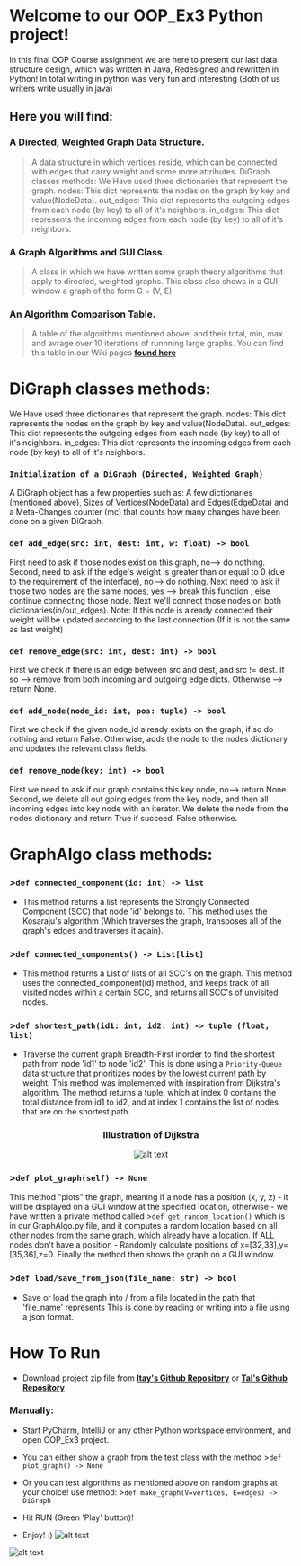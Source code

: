 # Welcome to our OOP_Ex3 Python project!
In this final OOP Course assignment we are here to present our last data structure design, which was written in Java,
Redesigned and rewritten in Python!
In total writing in python was very fun and interesting (Both of us writers write usually in java)


## Here you will find: 

### A Directed, Weighted Graph Data Structure. 
> A data structure in which vertices reside, which can be connected with edges that carry weight and some more attributes.
DiGraph classes methods:
We Have used three dictionaries that represent the graph. nodes: This dict represents the nodes on the graph by key and value(NodeData). out_edges: This dict represents the outgoing edges from each node (by key) to all of it's neighbors. in_edges: This dict represents the incoming edges from each node (by key) to all of it's neighbors.

### A Graph Algorithms and GUI Class.
> A class in which we have written some graph theory algorithms that apply to directed, weighted graphs.
This class also shows in a GUI window a graph of the form G = (V, E)

### An Algorithm Comparison Table.
> A table of the algorithms mentioned above, and their total, min, max and avrage over 10 iterations of runnning large graphs.
You can find this table in our Wiki pages [**found here**](https://github.com/TalSchreiber95/OOP_Ex3/wiki/Comparisons-with-other-environments-and-libs)


# DiGraph classes methods:

We Have used three dictionaries that represent the graph. nodes: This dict represents the nodes on the graph by key and value(NodeData). out_edges: This dict represents the outgoing edges from each node (by key) to all of it's neighbors. in_edges: This dict represents the incoming edges from each node (by key) to all of it's neighbors.

### `Initialization of a DiGraph (Directed, Weighted Graph)`

A DiGraph object has a few properties such as: A few dictionaries (mentioned above), Sizes of Vertices(NodeData) and Edges(EdgeData) and 
a Meta-Changes counter (mc) that counts how many changes have been done on a given DiGraph.

### `def add_edge(src: int, dest: int, w: float) -> bool`

First need to ask if those nodes exist on this graph, no--> do nothing. Second, need to ask if the edge's weight is greater than or equal to 0 (due to the requirement of the interface), no--> do nothing. Next need to ask if those two nodes are the same nodes, yes --> break this function , else continue connecting those node. Next we'll connect those nodes on both dictionaries(in/out_edges). Note: If this node is already connected their weight will be updated according to the last connection (If it is not the same as last weight)

### `def remove_edge(src: int, dest: int) -> bool`

First we check if there is an edge between src and dest, and src != dest. If so --> remove from both incoming and outgoing edge dicts. Otherwise --> return None.

### `def add_node(node_id: int, pos: tuple) -> bool`
First we check if the given node_id already exists on the graph, if so do nothing and return False. Otherwise, adds the node to the nodes dictionary
and updates the relevant class fields.

### `def remove_node(key: int) -> bool`

First we need to ask if our graph contains this key node, no--> return None. Second, we delete all out going edges from the key node, and then all incoming edges into key node with an iterator. We delete the node from the nodes dictionary and return True if succeed. False otherwise.


# GraphAlgo class methods:

### >`def connected_component(id: int) -> list`
* This method returns a list represents the Strongly Connected Component (SCC) that node 'id'
belongs to. This method uses the Kosaraju's algorithm (Which traverses the graph, transposes all of the graph's edges and traverses it again).

### >`def connected_components() -> List[list]`
* This method returns a List of lists of all SCC's on the graph. This method uses the connected_component(id) method, 
and keeps track of all visited nodes within a certain SCC, and returns all SCC's of unvisited nodes.

### >`def shortest_path(id1: int, id2: int) -> tuple (float, list)` 
* Traverse the current graph Breadth-First inorder to find the shortest path from node 'id1' to node 'id2'.
This is done using a `Priority-Queue` data structure that prioritizes nodes by the lowest current path by weight.
This method was implemented with inspiration from Dijkstra's algorithm.
The method returns a tuple, which at index 0 contains the total distance from id1 to id2, and at index 1 contains the list 
of nodes that are on the shortest path.
<center> 
<h3> Illustration of Dijkstra </h3>

![alt text](https://upload.wikimedia.org/wikipedia/commons/5/57/Dijkstra_Animation.gif)

</center>

### >`def plot_graph(self) -> None` 
This method "plots" the graph, meaning if a node has a position (x, y, z) - it will be displayed on a GUI window 
at the specified location, otherwise - we have written a private method called >`def get_random_location()` 
which is in our GraphAlgo.py file, and it computes a random location based on all other nodes from the same graph,
which already have a location. If ALL nodes don't have a position - Randomly calculate positions of x=[32,33],y=[35,36],z=0.
Finally the method then shows the graph on a GUI window.


### >`def load/save_from_json(file_name: str) -> bool`
* Save or load the graph into / from a file located in the path that 'file_name' represents
This is done by reading or writing into a file using a json format.



# How To Run
* Download project zip file from [**Itay's Github Repository**](https://github.com/ItaySharabi/OOP_Ex3.git) or [**Tal's Github Repository**](https://github.com/TalSchreiber95/OOP_Ex3.git)

### Manually:

* Start PyCharm, IntelliJ or any other Python workspace environment, and open OOP_Ex3 project.
* You can either show a graph from the test class with the method >`def plot_graph() -> None`
* Or you can test algorithms as mentioned above on random graphs at your choice! use method: >`def make_graph(V=vertices, E=edges) -> DiGraph`

* Hit RUN (Green 'Play' button)! 

* Enjoy! :)
![alt text](https://i.ibb.co/PzSVd5c/Whats-App-Image-2021-01-16-at-18-55-56.jpg)

![alt text](https://i.ibb.co/WshpgRW/Whats-App-Image-2021-01-16-at-18-56-11.jpg)
